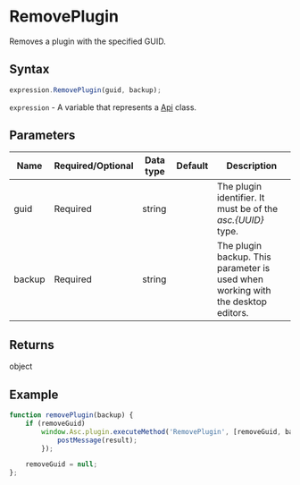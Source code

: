 # RemovePlugin

Removes a plugin with the specified GUID.

## Syntax

```javascript
expression.RemovePlugin(guid, backup);
```

`expression` - A variable that represents a [Api](../Api.md) class.

## Parameters

| **Name** | **Required/Optional** | **Data type** | **Default** | **Description** |
| ------------- | ------------- | ------------- | ------------- | ------------- |
| guid | Required | string |  | The plugin identifier. It must be of the *asc.&#123;UUID&#125;* type. |
| backup | Required | string |  | The plugin backup. This parameter is used when working with the desktop editors. |

## Returns

object

## Example

```javascript editor-pptx
function removePlugin(backup) {
    if (removeGuid)
        window.Asc.plugin.executeMethod('RemovePlugin', [removeGuid, backup], function(result) {
            postMessage(result);
        });

    removeGuid = null;
};
```
